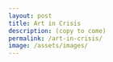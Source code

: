```yaml
---
layout: post
title: Art in Crisis
description: (copy to come)
permalink: /art-in-crisis/
image: /assets/images/
---
```

